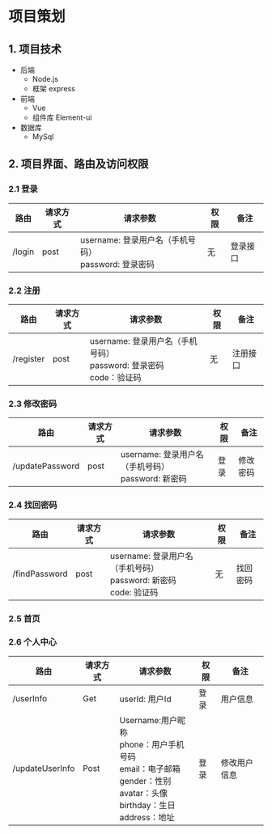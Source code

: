# 项目策划

## 1. 项目技术

- 后端
  - Node.js
  - 框架 express
- 前端
  - Vue
  - 组件库 Element-ui
- 数据库
  - MySql

## 2. 项目界面、路由及访问权限

### 2.1 登录

| 路由   | 请求方式 | 请求参数                                                 | 权限 | 备注     |
| ------ | -------- | -------------------------------------------------------- | ---- | -------- |
| /login | post     | username: 登录用户名（手机号码）<br />password: 登录密码 | 无   | 登录接口 |

### 2.2 注册

| 路由      | 请求方式 | 请求参数                                                     | 权限 | 备注     |
| --------- | -------- | ------------------------------------------------------------ | ---- | -------- |
| /register | post     | username: 登录用户名（手机号码）<br />password: 登录密码<br />code：验证码 | 无   | 注册接口 |

### 2.3 修改密码

| 路由            | 请求方式 | 请求参数                                               | 权限 | 备注     |
| --------------- | -------- | ------------------------------------------------------ | ---- | -------- |
| /updatePassword | post     | username: 登录用户名（手机号码）<br />password: 新密码 | 登录 | 修改密码 |

### 2.4 找回密码

| 路由          | 请求方式 | 请求参数                                                     | 权限 | 备注     |
| ------------- | -------- | ------------------------------------------------------------ | ---- | -------- |
| /findPassword | post     | username: 登录用户名（手机号码）<br />password: 新密码<br />code: 验证码 | 无   | 找回密码 |

### 2.5 首页

### 2.6 个人中心

| 路由            | 请求方式 | 请求参数                                                     | 权限 | 备注         |
| --------------- | -------- | ------------------------------------------------------------ | ---- | ------------ |
| /userInfo       | Get      | userId: 用户Id                                               | 登录 | 用户信息     |
| /updateUserInfo | Post     | Username:用户昵称<br />phone：用户手机号码<br />email：电子邮箱<br />gender：性别<br />avatar：头像<br />birthday：生日<br />address：地址 | 登录 | 修改用户信息 |

